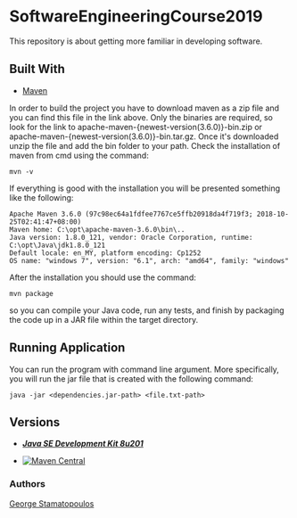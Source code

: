 # SoftwareEngineeringCourse2019
This repository is about getting more familiar in developing software.

## Built With 

* [Maven](https://maven.apache.org/download.cgi)

In order to build the project you have to download maven as a zip file and you can find this file in the link above. Only the binaries are required, so look for the link to apache-maven-{newest-version(3.6.0)}-bin.zip or apache-maven-{newest-version(3.6.0)}-bin.tar.gz. Once it's downloaded unzip the file and add the bin folder to your path. Check the installation of maven from cmd using the command: 
```
mvn -v
```

If everything is good with the installation you will be presented something like the following:
```
Apache Maven 3.6.0 (97c98ec64a1fdfee7767ce5ffb20918da4f719f3; 2018-10-25T02:41:47+08:00)
Maven home: C:\opt\apache-maven-3.6.0\bin\..
Java version: 1.8.0_121, vendor: Oracle Corporation, runtime: C:\opt\Java\jdk1.8.0_121
Default locale: en_MY, platform encoding: Cp1252
OS name: "windows 7", version: "6.1", arch: "amd64", family: "windows"
```

After the installation you should use the command: 
```
mvn package 
```
so you can compile your Java code, run any tests, and finish by packaging the code up in a JAR file within the target directory.

## Running Application

You can run the program with command line argument. More specifically, you will run the jar file that is created with the following command:
```
java -jar <dependencies.jar-path> <file.txt-path>
```

## Versions

* ***[Java SE Development Kit 8u201](https://www.oracle.com/technetwork/java/javase/downloads/jdk8-downloads-2133151.html)***

* [![Maven Central](https://img.shields.io/maven-central/v/org.apache.maven/apache-maven.svg?label=Maven%20Central)](https://search.maven.org/#search%7Cgav%7C1%7Cg%3A%22org.apache.maven%22%20AND%20a%3A%22apache-maven%22)

### Authors

[George Stamatopoulos](https://github.com/Stam21)